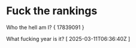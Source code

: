 # Fuck the rankings

Who the hell am I?
{ 17839091 }

What fucking year is it?
[ 2025-03-11T06:36:40Z ]
